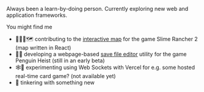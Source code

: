 <!--
### Hi there 👋
-->

Always been a learn-by-doing person. Currently exploring new web and application frameworks.

You might find me
- 🧑‍🤝‍🧑🗺️ contributing to the [interactive map](https://github.com/brookjeynes/slime-rancher-2-interactive-map/) for the game Slime Rancher 2 (map written in React)
- 💾🐧 developing a webpage-based [save file editor](https://github.com/rodriguezrrp/penguinheist-save-editor) utility for the game Penguin Heist (still in an early beta)
- 🕸️🔌 experimenting using Web Sockets with Vercel for e.g. some hosted real-time card game? (not available yet)
- 🌱 tinkering with something new

<!--
**rodriguezrrp/rodriguezrrp** is a ✨ _special_ ✨ repository because its `README.md` (this file) appears on your GitHub profile.

Here are some ideas to get you started:

- 🔭 I’m currently working on ...
- 🌱 I’m currently learning ...
- 👯 I’m looking to collaborate on ...
- 🤔 I’m looking for help with ...
- 💬 Ask me about ...
- 📫 How to reach me: ...
- 😄 Pronouns: ...
- ⚡ Fun fact: ...
-->
